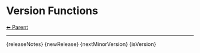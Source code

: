 # Version Functions

<!-- TEMPLATE header 2 -->
[⬅ Parent ](../index.md)
<hr />

{releaseNotes}
{newRelease}
{nextMinorVersion}
{isVersion}
